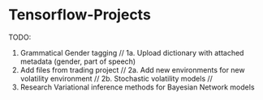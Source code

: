 # Tensorflow-Projects

TODO:

1. Grammatical Gender tagging //
    1a. Upload dictionary with attached metadata (gender, part of speech)
2. Add files from trading project //
    2a. Add new environments for new volatility environment //
    2b. Stochastic volatility models //
3. Research Variational inference methods for Bayesian Network models

